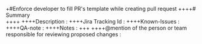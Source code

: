 +#Enforce developer to fill PR's template while creating pull request
++++# Summary 	 
++++
++++Description	  : 
++++Jira Tracking Id  : 
++++Known-Issues	  : 
++++QA-note	: 
++++Notes :
+++
++++@mention of the person or team responsible for reviewing proposed changes :
